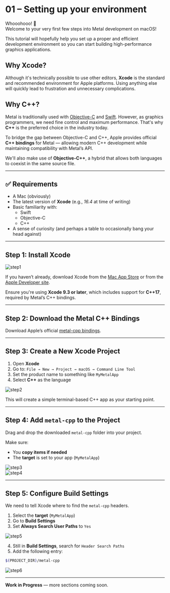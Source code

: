 # 01 – Setting up your environment

Whooohooo! 🥳  
Welcome to your very first few steps into Metal development on macOS!

This tutorial will hopefully help you set up a proper and efficient development environment so you can start building high-performance graphics applications.

## Why Xcode?

Although it's technically possible to use other editors, **Xcode** is the standard and recommended environment for Apple platforms. Using anything else will quickly lead to frustration and unnecessary complications.

## Why C++?

Metal is traditionally used with [Objective-C](https://en.wikipedia.org/wiki/Objective-C) and [Swift](https://en.wikipedia.org/wiki/Swift_(programming_language)). However, as graphics programmers, we need fine control and maximum performance. That's why **C++** is the preferred choice in the industry today.

To bridge the gap between Objective-C and C++, Apple provides official **C++ bindings** for Metal — allowing modern C++ development while maintaining compatibility with Metal’s API.

We'll also make use of **Objective-C++**, a hybrid that allows both languages to coexist in the same source file.

---

## ✅ Requirements

- A Mac (obviously)
- The latest version of **Xcode** (e.g., _16.4_ at time of writing)
- Basic familiarity with:
  - Swift
  - Objective-C
  - C++
- A sense of curiosity (and perhaps a table to occasionally bang your head against)

---

## Step 1: Install Xcode

![step1](assets/step1.png)

If you haven’t already, download Xcode from the [Mac App Store](https://apps.apple.com/us/app/xcode/id497799835) or from the [Apple Developer site](https://developer.apple.com/xcode/).

Ensure you're using **Xcode 9.3 or later**, which includes support for **C++17**, required by Metal’s C++ bindings.

---

## Step 2: Download the Metal C++ Bindings

Download Apple’s official [metal-cpp bindings](https://developer.apple.com/metal/cpp/).

---

## Step 3: Create a New Xcode Project

1. Open **Xcode**  
2. Go to: `File → New → Project → macOS → Command Line Tool`  
3. Set the product name to something like `MyMetalApp`  
4. Select **C++** as the language

![step2](assets/step2.png)

This will create a simple terminal-based C++ app as your starting point.

---

## Step 4: Add `metal-cpp` to the Project

Drag and drop the downloaded `metal-cpp` folder into your project.

Make sure:  
- You **copy items if needed**  
- The **target** is set to your app (`MyMetalApp`)

![step3](assets/step3.png)  
![step4](assets/step4.png)

---

## Step 5: Configure Build Settings

We need to tell Xcode where to find the `metal-cpp` headers.

1. Select the **target** (`MyMetalApp`)  
2. Go to **Build Settings**  
3. Set **Always Search User Paths** to `Yes`

![step5](assets/step5.png)

4. Still in **Build Settings**, search for `Header Search Paths`  
5. Add the following entry:

```bash
$(PROJECT_DIR)/metal-cpp
```

![step6](assets/step6.png)

---

**Work in Progress** — more sections coming soon.

